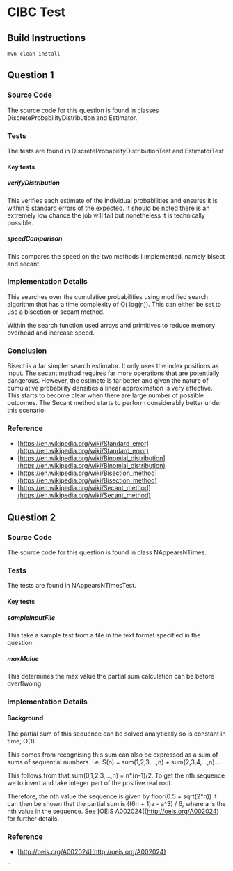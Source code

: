 # CIBC Test

## Build Instructions
```shell
mvn clean install
```

## Question 1

### Source Code

The source code for this question is found in classes DiscreteProbabilityDistribution and Estimator. 

### Tests
The tests are found in DiscreteProbabilityDistributionTest and EstimatorTest

#### Key tests
 
##### verifyDistribution
This verifies each estimate of the individual probabilities and ensures it is within 5 standard errors of the expected. 
It should be noted there is an extremely low chance the job will fail but nonetheless it is technically possible.  

##### speedComparison
This compares the speed on the two methods I implemented, namely bisect and secant.   

### Implementation Details

This searches over the cumulative probabilities using modified search algorithm that has a time complexity of O(
log(n)). This can either be set to use a bisection or secant method. 

Within the search function used arrays and primitives to reduce memory overhead and increase speed.

### Conclusion
Bisect is a far simpler search estimator. It only uses the index positions as input. 
The secant method requires far more operations that are potentially dangerous. However, the estimate is far better and 
given the nature of cumulative probability densities a linear approximation is very effective. This starts to become clear when 
there are large number of possible outcomes. The Secant method starts to perform considerably better under this scenario.

### Reference
* [https://en.wikipedia.org/wiki/Standard_error](https://en.wikipedia.org/wiki/Standard_error)
* [https://en.wikipedia.org/wiki/Binomial_distribution](https://en.wikipedia.org/wiki/Binomial_distribution)
* [https://en.wikipedia.org/wiki/Bisection_method](https://en.wikipedia.org/wiki/Bisection_method)
* [https://en.wikipedia.org/wiki/Secant_method](https://en.wikipedia.org/wiki/Secant_method)

## Question 2

### Source Code
The source code for this question is found in class NAppearsNTimes.

### Tests
The tests are found in NAppearsNTimesTest.


#### Key tests

##### sampleInputFile
This take a sample test from a file in the text format specified in the question.  

##### maxMalue
This determines the max value the partial sum calculation can be before overflwoing.  

### Implementation Details

#### Background
The partial sum of this sequence can be solved analytically so is constant in time; O(1).

This comes from recognising this sum can also be expressed as a sum of sums of sequential numbers. i.e.
S(n) = sum(1,2,3,...,n) + sum(2,3,4,...,n) ...

This follows from that sum(0,1,2,3,...,n) = n*(n-1)/2. To get the nth sequence we to invert 
and take integer part of the positive real root.  

Therefore, the nth value the sequence is given by floor(0.5 + sqrt(2*n)) it can then be shown that the partial sum is 
((6n + 1)a - a^3) / 6, where a is the nth value in the sequence. See [OEIS A002024({http://oeis.org/A002024) for further details.

### Reference
* [http://oeis.org/A002024](http://oeis.org/A002024)




``

